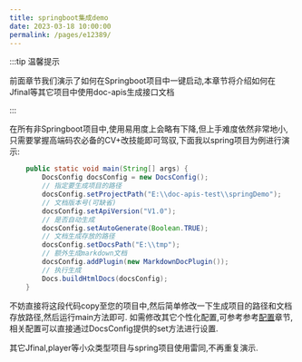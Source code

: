 ```yaml
---
title: springboot集成demo 
date: 2023-03-18 10:00:00 
permalink: /pages/e12389/
---
```

:::tip 温馨提示

前面章节我们演示了如何在Springboot项目中一键启动,本章节将介绍如何在Jfinal等其它项目中使用doc-apis生成接口文档

:::

在所有非Springboot项目中,使用易用度上会略有下降,但上手难度依然非常地小,只需要掌握高端码农必备的CV+改技能即可驾驭,下面我以spring项目为例进行演示:

```java
    public static void main(String[] args) {
        DocsConfig docsConfig = new DocsConfig();
        // 指定要生成项目的路径
        docsConfig.setProjectPath("E:\\doc-apis-test\\springDemo");
        // 文档版本号(可缺省)
        docsConfig.setApiVersion("V1.0");
        // 是否自动生成
        docsConfig.setAutoGenerate(Boolean.TRUE);
        // 文档生成存放的路径
        docsConfig.setDocsPath("E:\\tmp");
        // 额外生成markdown文档
        docsConfig.addPlugin(new MarkdownDocPlugin());
        // 执行生成
        Docs.buildHtmlDocs(docsConfig);
    }
```

不妨直接将这段代码copy至您的项目中,然后简单修改一下生成项目的路径和文档存放路径,然后运行main方法即可.
如需修改其它个性化配置,可参考参考[配置](/pages/e12389/)章节,相关配置可以直接通过DocsConfig提供的set方法进行设置.

其它Jfinal,player等小众类型项目与spring项目使用雷同,不再重复演示.
